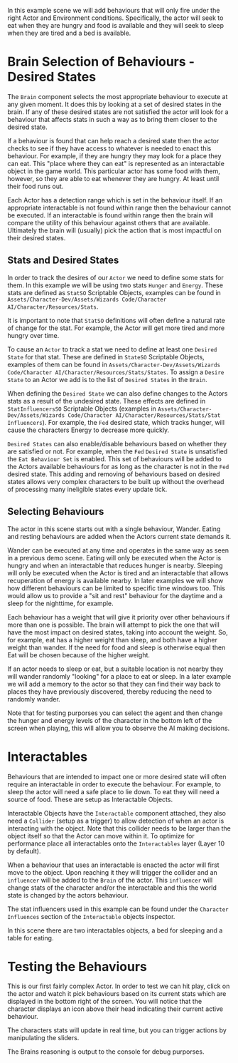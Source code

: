 In this example scene we will add behaviours that will only fire under the right Actor and Environment conditions. Specifically, the actor will seek to eat when they are hungry and food is available and they will seek to sleep when they are tired and a bed is available.

# Brain Selection of Behaviours - Desired States

The `Brain` component selects the most appropriate behaviour to execute at any given moment. It does this by looking at a set of desired states in the brain. If any of these desired states are not satisfied the actor will look for a behaviour that affects stats in such a way as to bring them closer to the desired state.

If a behaviour is found that can help reach a desired state then the actor checks to see if they have access to whatever is needed to enact this behaviour. For example, if they are hungry they may look for a place they can eat. This "place where they can eat" is represented as an interactable object in the game world. This particular actor has some food with them, however, so they are able to eat whenever they are hungry. At least until their food runs out.

Each Actor has a detection range which is set in the behaviour itself. If an appropriate interactable is not found within range then the behaviour cannot be executed. If an interactable is found within range then the brain will compare the utility of this behaviour against others that are available. Ultimately the brain will (usually) pick the action that is most impactful on their desired states.

## Stats and Desired States

In order to track the desires of our `Actor` we need to define some stats for them. In this example we will be using two stats `Hunger` and `Energy`. These stats are defined as `StatSO` Scriptable Objects, examples can be found in `Assets/Character-Dev/Assets/Wizards Code/Character AI/Character/Resources/Stats`.

It is important to note that `StatSO` definitions will often define a natural rate of change for the stat. For example, the Actor will get more tired and more hungry over time.

To cause an `Actor` to track a stat we need to define at least one `Desired State` for that stat. These are defined in `StateSO` Scriptable Objects, examples of them can be found in `Assets/Character-Dev/Assets/Wizards Code/Character AI/Character/Resources/Stats/States`. To assign a `Desire State` to an Actor we add is to the list of `Desired States` in the `Brain`. 

When defining the `Desired State` we can also define changes to the Actors stats as a result of the undesired state. These effects are defined in `StatInfluencersSO` Scriptable Objects (examples in `Assets/Character-Dev/Assets/Wizards Code/Character AI/Character/Resources/Stats/Stat Influencers`). For example, the `Fed` desired state, which tracks hunger, will cause the characters Energy to decrease more quickly.

`Desired States` can also enable/disable behaviours based on whether they are satisfied or not. For example, when the `Fed` `Desired State` is unsatisfied the `Eat Behaviour Set` is enabled. This set of behaviours will be added to the Actors available behaviours for as long as the character is not in the `Fed` desired state. This adding and removing of behaviours based on desired states allows very complex characters to be built up without the overhead of processing many ineligible states every update tick.

## Selecting Behaviours

The actor in this scene starts out with a single behaviour, Wander.  Eating and resting behaviours are added when the Actors current state demands it. 

Wander can be executed at any time and operates in the same way as seen in a previous demo scene. Eating will only be executed when the Actor is hungry and when an interactable that reduces hunger is nearby. Sleeping will only be executed when the Actor is tired and an interactable that allows recuperation of energy is available nearby. In later examples we will show how different behaviours can be limited to specific time windows too. This would allow us to provide a "sit and rest" behaviour for the daytime and a sleep for the nighttime, for example.

Each behaviour has a weight that will give it priority over other behaviours if more than one is possible. The brain will attempt to pick the one that will have the most impact on desired states, taking into account the weight. So, for example, eat has a higher weight than sleep, and both have a higher weight than wander. If the need for food and sleep is otherwise equal then Eat will be chosen because of the higher weight. 

If an actor needs to sleep or eat, but a suitable location is not nearby they will wander randomly "looking" for a place to eat or sleep. In a later example we will add a memory to the actor so that they can find their way back to places they have previously discovered, thereby reducing the need to randomly wander.

Note that for testing purporses you can select the agent and then change the hunger and energy levels of the character in the bottom left of the screen when playing, this will allow you to observe the AI making decisions.

# Interactables

Behaviours that are intended to impact one or more desired state will often require an interactable in order to execute the behaviour. For example, to sleep the actor will need a safe place to lie down. To eat they will need a source of food. These are setup as Interactable Objects. 

Interactable Objects have the `Interactable` component attached, they also need a `Collider` (setup as a trigger) to allow detection of when an actor is interacting with the object. Note that this collider needs to be larger than the object itself so that the Actor can move within it. To optimize for performance place all interactables onto the `Interactables` layer (Layer 10 by default).

When a behaviour that uses an interactable is enacted the actor will first move to the object. Upon reaching it they will trigger the collider and an `influencer` will be added to the `Brain` of the actor. This `influencer` will change stats of the character and/or the interactable and this the world state is changed by the actors behaviour. 

The stat influencers used in this example can be found under the `Character Influences` section of the `Interactable` objects inspector. 

In this scene there are two interactables objects, a bed for sleeping and a table for eating.


# Testing the Behaviours

This is our first fairly complex Actor. In order to test we can hit play, click on the actor and watch it pick behaviours based on its current stats which are displayed in the bottom right of the screen. You will notice that the character displays an icon above their head indicating their current active behaviour.

The characters stats will update in real time, but you can trigger actions by manipulating the sliders.

The Brains reasoning is output to the console for debug purporses.